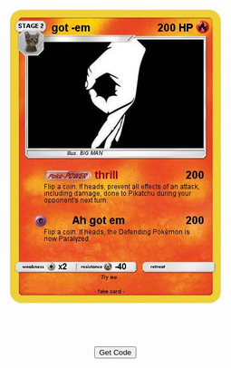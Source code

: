 <!DOCTYPE html>
<html lang="en">
<head>
    <meta charset="UTF-8">
    <meta name="viewport" content="width=device-width, initial-scale=1.0">
    <title>Hola</title>
    <style>
        body {
            font-family: Arial, sans-serif;
            margin: 20px;
            display: flex;
            flex-direction: column;
            align-items: center;
        }
        header img {
            max-width: 100%; /* Make sure the image doesn't exceed its container width */
        }
    </style>
</head>
<body>
    <header>
        <img src="./pokecard.jpeg" alt="My PokeCard">
    </header>
    <br>
    <a href="markdown.md" target="_blank">
        <button>Get Code</button>
</body>
</html>